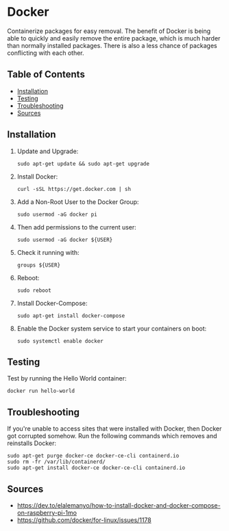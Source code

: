 # Docker

Containerize packages for easy removal. The benefit of Docker is being able to quickly and easily remove the entire package, which is much harder than normally installed packages. There is also a less chance of packages conflicting with each other.

## Table of Contents

- [Installation](#installation)
- [Testing](#testing)
- [Troubleshooting](#troubleshooting)
- [Sources](#sources)

## Installation

1. Update and Upgrade:
   ```
   sudo apt-get update && sudo apt-get upgrade
   ```
2. Install Docker:
   ```
   curl -sSL https://get.docker.com | sh
   ```
3. Add a Non-Root User to the Docker Group:
   ```
   sudo usermod -aG docker pi
   ```
4. Then add permissions to the current user:
   ```
   sudo usermod -aG docker ${USER}
   ```
5. Check it running with:
   ```
   groups ${USER}
   ```
6. Reboot:
   ```
   sudo reboot
   ```
7. Install Docker-Compose:
   ```
   sudo apt-get install docker-compose
   ```
8. Enable the Docker system service to start your containers on boot:
   ```
   sudo systemctl enable docker
   ```

## Testing

Test by running the Hello World container:

```
docker run hello-world
```

## Troubleshooting

If you're unable to access sites that were installed with Docker, then Docker got corrupted somehow. Run the following commands which removes and reinstalls Docker:
```
sudo apt-get purge docker-ce docker-ce-cli containerd.io
sudo rm -fr /var/lib/containerd/
sudo apt-get install docker-ce docker-ce-cli containerd.io
```

## Sources

- https://dev.to/elalemanyo/how-to-install-docker-and-docker-compose-on-raspberry-pi-1mo
- https://github.com/docker/for-linux/issues/1178
